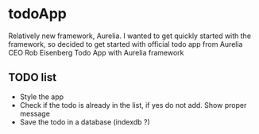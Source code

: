 # todoApp

Relatively new framework, Aurelia. I wanted to get quickly started with the framework, so decided to get started with official 
todo app from Aurelia CEO Rob Eisenberg
Todo App with Aurelia framework

## TODO list
* Style the app
* Check if the todo is already in the list, if yes do not add. Show proper message
* Save the todo in a database (indexdb ?)

